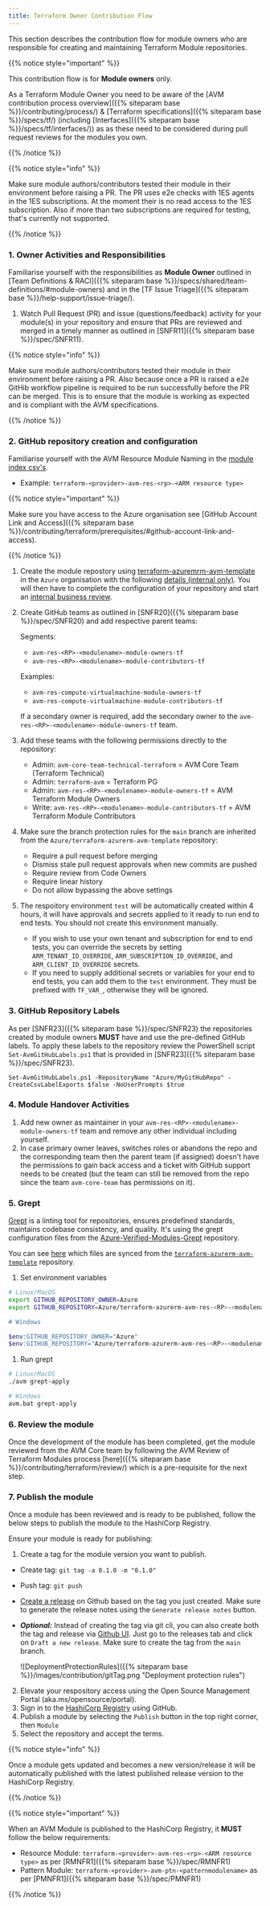 ```yaml
---
title: Terraform Owner Contribution Flow
---
```


This section describes the contribution flow for module owners who are responsible for creating and maintaining Terraform Module repositories.

{{% notice style="important" %}}

This contribution flow is for **Module owners** only.

As a Terraform Module Owner you need to be aware of the [AVM contribution process overview]({{% siteparam base %}}/contributing/process/) & [Terraform specifications]({{% siteparam base %}}/specs/tf/) (including [Interfaces]({{% siteparam base %}}/specs/tf/interfaces/)) as as these need to be considered during pull request reviews for the modules you own.

{{% /notice %}}

{{% notice style="info" %}}

Make sure module authors/contributors tested their module in their environment before raising a PR. The PR uses e2e checks with 1ES agents in the 1ES subscriptions. At the moment their is no read access to the 1ES subscription. Also if more than two subscriptions are required for testing, that's currently not supported.

{{% /notice %}}

### 1. Owner Activities and Responsibilities

<!-- TODO: Add TF Issue Triage once done -->
Familiarise yourself with the responsibilities as **Module Owner** outlined in [Team Definitions & RACI]({{% siteparam base %}}/specs/shared/team-definitions/#module-owners) and in the [TF Issue Triage]({{% siteparam base %}}/help-support/issue-triage/).

1. Watch Pull Request (PR) and issue (questions/feedback) activity for your module(s) in your repository and ensure that PRs are reviewed and merged in a timely manner as outlined in [SNFR11]({{% siteparam base %}}/spec/SNFR11).

{{% notice style="info" %}}

Make sure module authors/contributors tested their module in their environment before raising a PR. Also because once a PR is raised a e2e GitHib workflow pipeline is required to be run successfully before the PR can be merged. This is to ensure that the module is working as expected and is compliant with the AVM specifications.

{{% /notice %}}

### 2. GitHub repository creation and configuration

Familiarise yourself with the AVM Resource Module Naming in the [module index csv's](https://github.com/Azure/Azure-Verified-Modules/tree/main/docs/static/module-indexes).

- Example: `terraform-<provider>-avm-res-<rp>-<ARM resource type>`

{{% notice style="important" %}}

Make sure you have access to the Azure organisation see [GitHub Account Link and Access]({{% siteparam base %}}/contributing/terraform/prerequisites/#github-account-link-and-access).

{{% /notice %}}

1. Create the module repostory using [terraform-azuremrm-avm-template](https://github.com/Azure/terraform-azurerm-avm-template) in the `Azure` organisation with the following [details (internal only)](https://dev.azure.com/CSUSolEng/Azure%20Verified%20Modules/_wiki/wikis/AVM%20Internal%20Wiki/333/-TF-Create-repository-in-Github-Azure-org-and-conduct-business-review). You will then have to complete the configuration of your repository and start an [internal business review](https://dev.azure.com/CSUSolEng/Azure%20Verified%20Modules/_wiki/wikis/AVM%20Internal%20Wiki/333/-TF-Create-repository-in-Github-Azure-org-and-conduct-business-review?anchor=conduct-initial-repo-configuration-and-trigger-business-review).

1. Create GitHub teams as outlined in [SNFR20]({{% siteparam base %}}/spec/SNFR20) and add respective parent teams:

    Segments:

    - `avm-res-<RP>-<modulename>-module-owners-tf`
    - `avm-res-<RP>-<modulename>-module-contributors-tf`

    Examples:

    - `avm-res-compute-virtualmachine-module-owners-tf`
    - `avm-res-compute-virtualmachine-module-contributors-tf`

    If a secondary owner is required, add the secondary owner to the `avm-res-<RP>-<modulename>-module-owners-tf` team.

1. Add these teams with the following permissions directly to the repository:

    - Admin: `avm-core-team-technical-terraform` = AVM Core Team (Terraform Technical)
    - Admin: `terraform-avm` = Terraform PG
    - Admin: `avm-res-<RP>-<modulename>-module-owners-tf` = AVM Terraform Module Owners
    - Write: `avm-res-<RP>-<modulename>-module-contributors-tf` = AVM Terraform Module Contributors

1. Make sure the branch protection rules for the `main` branch are inherited from the `Azure/terraform-azurerm-avm-template` repository:

    - Require a pull request before merging
    - Dismiss stale pull request approvals when new commits are pushed
    - Require review from Code Owners
    - Require linear history
    - Do not allow bypassing the above settings

1. The respoitory environment `test` will be automatically created within 4 hours, it will have approvals and secrets applied to it ready to run end to end tests. You should not create this environment manually.

    - If you wish to use your own tenant and subscription for end to end tests, you can override the secrets by setting `ARM_TENANT_ID_OVERRIDE`, `ARM_SUBSCRIPTION_ID_OVERRIDE`, and `ARM_CLIENT_ID_OVERRIDE` secrets.
    - If you need to supply additional secrets or variables for your end to end tests, you can add them to the `test` environment. They must be prefixed with `TF_VAR_`, otherwise they will be ignored.

### 3. GitHub Repository Labels

As per [SNFR23]({{% siteparam base %}}/spec/SNFR23) the repositories created by module owners **MUST** have and use the pre-defined GitHub labels. To apply these labels to the repository review the PowerShell script `Set-AvmGitHubLabels.ps1` that is provided in [SNFR23]({{% siteparam base %}}/spec/SNFR23).

```pwsh
Set-AvmGitHubLabels.ps1 -RepositoryName "Azure/MyGitHubRepo" -CreateCsvLabelExports $false -NoUserPrompts $true
```

### 4. Module Handover Activities

<!-- TODO: Rephrasing required -->
1. Add new owner as maintainer in your `avm-res-<RP>-<modulename>-module-owners-tf` team and remove any other individual including yourself.
2. In case primary owner leaves, switches roles or abandons the repo and the corresponding team then the parent team (if assigned) doesn't have the permissions to gain back access and a ticket with GitHub support needs to be created (but the team can still be removed from the repo since the team `avm-core-team` has permissions on it).

<!-- TODO: Rephrasing required and clarify with team what happens with ORPHANED MODULES
### 5. Orphaned Module Handover Activities


1. In case a module gets a new owner, add the new owner in the `avm-res-<RP>-<modulename>-module-owners-tf` team as `Maintainer` and remove any other individual(s).
2. Remove `ORPHANED.md` from the root directory of the Module.
-->

### 5. Grept

[Grept](https://github.com/Azure/grept) is a linting tool for repositories, ensures predefined standards, maintains codebase consistency, and quality.
It's using the grept configuration files from the [Azure-Verified-Modules-Grept](https://github.com/Azure/Azure-Verified-Modules-Grept) repository.

You can see [here](https://github.com/Azure/Azure-Verified-Modules-Grept/blob/main/terraform/synced_files.grept.hcl) which files are synced from the [`terraform-azurerm-avm-template`](https://github.com/Azure/terraform-azurerm-avm-template) repository.

1. Set environment variables

```bash
# Linux/MacOS
export GITHUB_REPOSITORY_OWNER=Azure
export GITHUB_REPOSITORY=Azure/terraform-azurerm-avm-res-<RP>-<modulename>"

# Windows

$env:GITHUB_REPOSITORY_OWNER="Azure"
$env:GITHUB_REPOSITORY="Azure/terraform-azurerm-avm-res-<RP>-<modulename>"
```

1. Run grept

```bash
# Linux/MacOS
./avm grept-apply

# Windows
avm.bat grept-apply
```

### 6. Review the module
Once the development of the module has been completed, get the module reviewed from the AVM Core team by following the AVM Review of Terraform Modules process [here]({{% siteparam base %}}/contributing/terraform/review/) which is a pre-requisite for the next step.

### 7. Publish the module

Once a module has been reviewed and is ready to be published, follow the below steps to publish the module to the HashiCorp Registry.

Ensure your module is ready for publishing:

1. Create a tag for the module version you want to publish.
- Create tag: `git tag -a 0.1.0 -m "0.1.0"`
- Push tag: `git push`
- [Create a release](https://docs.github.com/en/repositories/releasing-projects-on-github/managing-releases-in-a-repository) on Github based on the tag you just created. Make sure to generate the release notes using the `Generate release notes` button.
- **_Optional:_** Instead of creating the tag via git cli, you can also create both the tag and release via [Github UI](https://docs.github.com/en/repositories/releasing-projects-on-github/managing-releases-in-a-repository). Just go to the releases tab and click on `Draft a new release`. Make sure to create the tag from the `main` branch.

    ![DeploymentProtectionRules]({{% siteparam base %}}/images/contribution/gitTag.png "Deployment protection rules")

2. Elevate your respository access using the Open Source Management Portal (aka.ms/opensource/portal).
3. Sign in to the [HashiCorp Registry](https://registry.terraform.io/) using GitHub.
4. Publish a module by selecting the `Publish` button in the top right corner, then `Module`
5. Select the repository and accept the terms.

{{% notice style="info" %}}

Once a module gets updated and becomes a new version/release it will be automatically published with the latest published release version to the HashiCorp Registry.

{{% /notice %}}

{{% notice style="important" %}}

When an AVM Module is published to the HashiCorp Registry, it **MUST** follow the below requirements:

- Resource Module: `terraform-<provider>-avm-res-<rp>-<ARM resource type>` as per [RMNFR1]({{% siteparam base %}}/spec/RMNFR1)
- Pattern Module: `terraform-<provider>-avm-ptn-<patternmodulename>` as per [PMNFR1]({{% siteparam base %}}/spec/PMNFR1)

{{% /notice %}}
